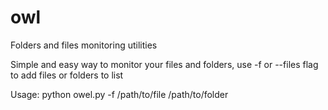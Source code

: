 # owl
Folders and files monitoring utilities

Simple and easy way to monitor your files and folders, use -f or --files flag to add files or folders to list

Usage: python owel.py -f /path/to/file /path/to/folder

